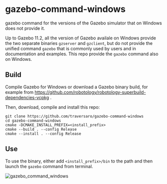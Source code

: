 # gazebo-command-windows
gazebo command for the versions of the Gazebo simulator that on Windows does not provide it.

Up to Gazebo 11.2, all the version of Gazebo availale on Windows provide the two separate binaries `gzserver` and `gzclient`, 
but do not provide the unified command `gazebo` that is commonly used by users and in documentation and examples. This repo provide
the `gazebo` command also on Windows.

## Build 
Compile Gazebo for Windows or download a Gazebo binary build, for example from https://github.com/robotology/robotology-superbuild-dependencies-vcpkg .

Then, download, compile and install this repo:
~~~
git clone https://github.com/traversaro/gazebo-command-windows
cd gazebo-command-windows
cmake -DCMAKE_INSTALL_PREFIX=<install_prefix>
cmake --build . --config Release
cmake --install . --config Release
~~~

## Use 
To use the binary, either add `<install_prefix>/bin` to the path and then launch the `gazebo` command from terminal.

![gazebo_command_windows](https://user-images.githubusercontent.com/1857049/97082362-4c90b200-1609-11eb-9ea4-79a331ba4638.gif)

